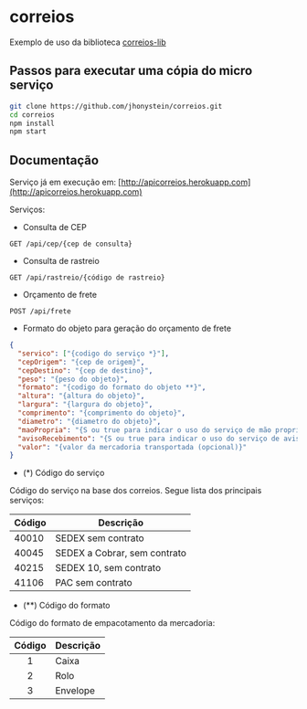 # correios

Exemplo de uso da biblioteca [correios-lib](https://github.com/jhonystein/correios-lib)

## Passos para executar uma cópia do micro serviço

``` bash
git clone https://github.com/jhonystein/correios.git
cd correios
npm install
npm start
```

## Documentação

Serviço já em execução em:
[http://apicorreios.herokuapp.com](http://apicorreios.herokuapp.com)

Serviços:
- Consulta de CEP
```
GET /api/cep/{cep de consulta}
```

- Consulta de rastreio
```
GET /api/rastreio/{código de rastreio}
```

- Orçamento de frete
```
POST /api/frete
```
- Formato do objeto para geração do orçamento de frete
``` json
{
  "servico": ["{codigo do serviço *}"],
  "cepOrigem": "{cep de origem}",
  "cepDestino": "{cep de destino}",
  "peso": "{peso do objeto}",
  "formato": "{codigo do formato do objeto **}",
  "altura": "{altura do objeto}",
  "largura": "{largura do objeto}",
  "comprimento": "{comprimento do objeto}",
  "diametro": "{diametro do objeto}",
  "maoPropria": "{S ou true para indicar o uso do serviço de mão propria (opcional)}",
  "avisoRecebimento": "{S ou true para indicar o uso do serviço de aviso de recebimento (opcional)}",
  "valor": "{valor da mercadoria transportada (opcional)}"
}
```

- (*) Código do serviço

Código do serviço na base dos correios. Segue lista dos principais serviços:

|Código | Descrição |
|-------|-----------|
|40010 | SEDEX sem contrato |
|40045 | SEDEX a Cobrar, sem contrato |
|40215 | SEDEX 10, sem contrato |
|41106 | PAC sem contrato |

- (**) Código do formato

Código do formato de empacotamento da mercadoria:

|Código | Descrição |
|:-----:|-----------|
|1 | Caixa |
|2 | Rolo |
|3 | Envelope |
